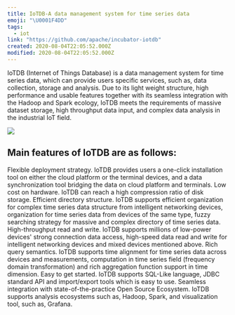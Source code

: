 ```yaml
---
title: IoTDB-A data management system for time series data
emoji: "\U0001F4DD"
tags:
  - iot
link: "https://github.com/apache/incubator-iotdb"
created: 2020-08-04T22:05:52.000Z
modified: 2020-08-04T22:05:52.000Z
---
```


IoTDB (Internet of Things Database) is a data management system for time series data, which can provide users specific services, such as, data collection, storage and analysis. Due to its light weight structure, high performance and usable features together with its seamless integration with the Hadoop and Spark ecology, IoTDB meets the requirements of massive dataset storage, high throughput data input, and complex data analysis in the industrial IoT field.

![](https://iotdb.apache.org/img/home-Slide1.png)

## Main features of IoTDB are as follows:

Flexible deployment strategy. IoTDB provides users a one-click installation tool on either the cloud platform or the terminal devices, and a data synchronization tool bridging the data on cloud platform and terminals.
Low cost on hardware. IoTDB can reach a high compression ratio of disk storage.
Efficient directory structure. IoTDB supports efficient organization for complex time series data structure from intelligent networking devices, organization for time series data from devices of the same type, fuzzy searching strategy for massive and complex directory of time series data.
High-throughput read and write. IoTDB supports millions of low-power devices' strong connection data access, high-speed data read and write for intelligent networking devices and mixed devices mentioned above.
Rich query semantics. IoTDB supports time alignment for time series data across devices and measurements, computation in time series field (frequency domain transformation) and rich aggregation function support in time dimension.
Easy to get started. IoTDB supports SQL-Like language, JDBC standard API and import/export tools which is easy to use.
Seamless integration with state-of-the-practice Open Source Ecosystem. IoTDB supports analysis ecosystems such as, Hadoop, Spark, and visualization tool, such as, Grafana.

